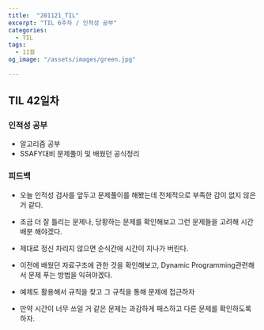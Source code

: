```yaml
---
title:  "201121_TIL"
excerpt: "TIL 6주차 / 인적성 공부"
categories:
  - TIL
tags:
  - 11월
og_image: "/assets/images/green.jpg"
  
---
```

## TIL 42일차

### 인적성 공부
- 알고리즘 공부
- SSAFY대비 문제풀이 및 배웠던 공식정리

### 피드백
- 오늘 인적성 검사를 앞두고 문제풀이를 해봤는데 전체적으로 부족한 감이 없지 않은 거 같다.
- 조금 더 잘 틀리는 문제나, 당황하는 문제를 확인해보고 그런 문제들을 고려해 시간배분 해야겠다.
- 제대로 정신 차리지 않으면 순식간에 시간이 지나가 버린다. 

- 이전에 배웠던 자료구조에 관한 것을 확인해보고, Dynamic Programming관련해서 문제 푸는 방법을 익혀야겠다.
- 예제도 활용해서 규칙을 찾고 그 규칙을 통해 문제에 접근하자
- 만약 시간이 너무 쓰일 거 같은 문제는 과감하게 패스하고 다른 문제를 확인하도록 하자.